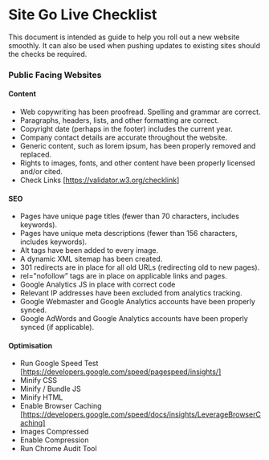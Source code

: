 # Site Go Live Checklist



This document is intended as guide to help you roll out a new website smoothly. It can also be used when pushing updates to existing sites should the checks be required.



### Public Facing Websites

#### Content

- Web copywriting has been proofread. Spelling and grammar are correct.
- Paragraphs, headers, lists, and other formatting are correct.
- Copyright date (perhaps in the footer) includes the current year.
- Company contact details are accurate throughout the website.
- Generic content, such as lorem ipsum, has been properly removed and replaced.
- Rights to images, fonts, and other content have been properly licensed and/or cited.
- Check Links [https://validator.w3.org/checklink]



#### SEO

- Pages have unique page titles (fewer than 70 characters, includes keywords).
- Pages have unique meta descriptions (fewer than 156 characters, includes keywords).
- Alt tags have been added to every image.
- A dynamic XML sitemap has been created.
- 301 redirects are in place for all old URLs (redirecting old to new pages).
- rel="nofollow” tags are in place on applicable links and pages.
- Google Analytics JS in place with correct code
- Relevant IP addresses have been excluded from analytics tracking.
- Google Webmaster and Google Analytics accounts have been properly synced.
- Google AdWords and Google Analytics accounts have been properly synced (if applicable).



#### Optimisation

- Run Google Speed Test 
  [https://developers.google.com/speed/pagespeed/insights/]
- Minify CSS
- Minify / Bundle JS
- Minify HTML
- Enable Browser Caching 
  [https://developers.google.com/speed/docs/insights/LeverageBrowserCaching]
- Images Compressed
- Enable Compression
- Run Chrome Audit Tool


